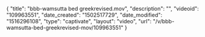 {
    "title": "bbb-wamsutta bed greekrevised.mov",
    "description": "",
    "videoid": "109963551",
    "date_created": "1502517729",
    "date_modified": "1516296108",
    "type": "captivate",
    "layout": "video",
    "url": "\/v\/bbb-wamsutta-bed-greekrevised-mov\/109963551"
}